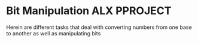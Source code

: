 # Bit Manipulation ALX PPROJECT
Herein are different tasks that deal with converting numbers from one base to another as well as manipulating bits
